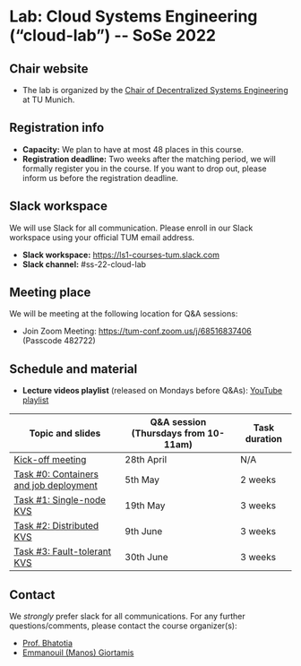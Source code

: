 # Lab: Cloud Systems Engineering  (“cloud-lab”) -- SoSe 2022

## Chair website

- The lab is organized by the [Chair of Decentralized Systems Engineering](https://dse.in.tum.de/) at TU Munich.

## Registration info

- **Capacity:** We plan to have at most 48 places in this course.
- **Registration deadline:** Two weeks after the matching period, we will formally register you in the course. If you want to drop out, please inform us before the registration deadline.  

## Slack workspace

We will use Slack for all communication. Please enroll in our Slack workspace using your official TUM email address.

- **Slack workspace:** https://ls1-courses-tum.slack.com
- **Slack channel:** #ss-22-cloud-lab

## Meeting place

We will be meeting at the following location for Q&A sessions:

- Join Zoom Meeting: https://tum-conf.zoom.us/j/68516837406 (Passcode 482722)

## Schedule and material


- **Lecture videos playlist** (released on Mondays before Q&As): [YouTube playlist](https://tum-conf.zoom.us/rec/share/Df86k9mMthVHrmIqhboLmxnzYAkgyZsBhE4mJ-wh-1baELSfpBIT5qN3qWiRkBV4.Vi5tCkQiWHVHR5iV)



|         Topic and slides                       |  Q&A session (**Thursdays from 10-11am**)            |    Task duration           |
|------------------------------------------------|--------------------------|----------------------------|
| [Kick-off meeting](docs/kick-off.pdf)                      |  28th April |  N/A |       
| [Task #0: Containers and job deployment](docs/task-0-containers.pdf)|  5th May | 2 weeks |
| [Task #1: Single-node KVS](docs/)              |  19th May  |  3 weeks |               
| [Task #2: Distributed KVS](docs/)              |  9th June  | 3 weeks |            
| [Task #3: Fault-tolerant KVS](docs/)           |  30th June | 3 weeks | 



## Contact

We *strongly* prefer slack for all communications. For any further questions/comments, please contact the course organizer(s):
  - [Prof. Bhatotia](https://dse.in.tum.de/bhatotia/)
  - [Emmanouil (Manos) Giortamis](https://dse.in.tum.de/manos-giortamis/)

